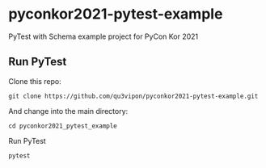 # pyconkor2021-pytest-example
PyTest with Schema example project for PyCon Kor 2021

## Run PyTest
Clone this repo:
```
git clone https://github.com/qu3vipon/pyconkor2021-pytest-example.git
```

And change into the main directory:
```
cd pyconkor2021_pytest_example
```

Run PyTest
```
pytest
```
